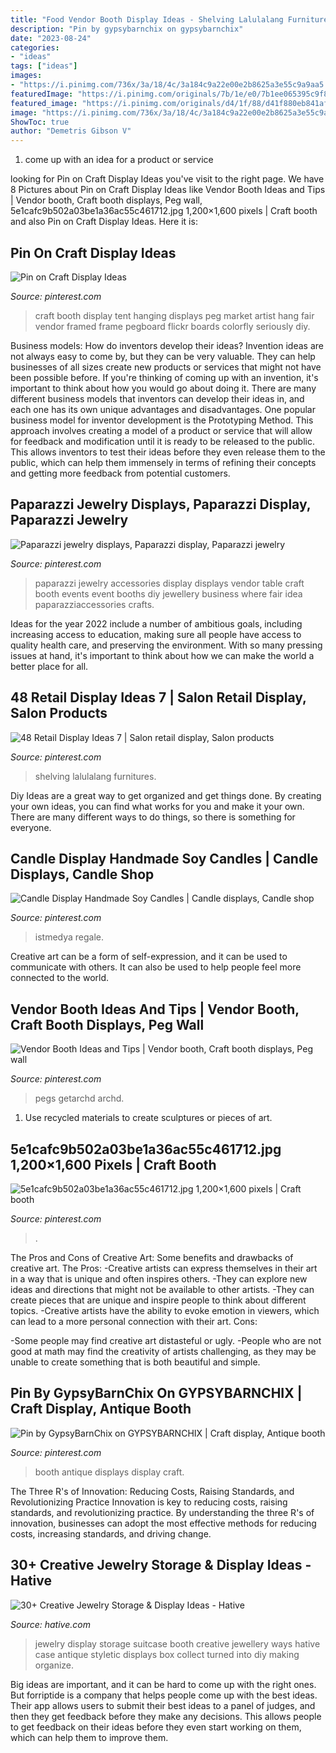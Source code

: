```yaml
---
title: "Food Vendor Booth Display Ideas - Shelving Lalulalang Furnitures"
description: "Pin by gypsybarnchix on gypsybarnchix"
date: "2023-08-24"
categories:
- "ideas"
tags: ["ideas"]
images:
- "https://i.pinimg.com/736x/3a/18/4c/3a184c9a22e00e2b8625a3e55c9a9aa5.jpg"
featuredImage: "https://i.pinimg.com/originals/7b/1e/e0/7b1ee065395c9f8bd4591b39473652dc.jpg"
featured_image: "https://i.pinimg.com/originals/d4/1f/88/d41f880eb841af7e82957bae84875c26.jpg"
image: "https://i.pinimg.com/736x/3a/18/4c/3a184c9a22e00e2b8625a3e55c9a9aa5.jpg"
ShowToc: true
author: "Demetris Gibson V"
---
```



1. come up with an idea for a product or service

	

		
looking for Pin on Craft Display Ideas you've visit to the right page. We have 8 Pictures about Pin on Craft Display Ideas like Vendor Booth Ideas and Tips | Vendor booth, Craft booth displays, Peg wall, 5e1cafc9b502a03be1a36ac55c461712.jpg 1,200×1,600 pixels | Craft booth and also Pin on Craft Display Ideas. Here it is:
		
    
## Pin On Craft Display Ideas

<img loading=lazy src="https://i.pinimg.com/736x/e6/df/1c/e6df1c1aa502ad884626b934ebd10446--craft-displays-booth-displays.jpg" onerror="this.onerror=null;this.src='https://tse2.mm.bing.net/th?id=OIP.dNieU8bh9vd6E2ZhtgW16wHaJ4&amp;pid=15.1';" alt="Pin on Craft Display Ideas">

_Source: pinterest.com_

>craft booth display tent hanging displays peg market artist hang fair vendor framed frame pegboard flickr boards colorfly seriously diy. 

	

Business models: How do inventors develop their ideas?
Invention ideas are not always easy to come by, but they can be very valuable. They can help businesses of all sizes create new products or services that might not have been possible before. If you're thinking of coming up with an invention, it's important to think about how you would go about doing it. There are many different business models that inventors can develop their ideas in, and each one has its own unique advantages and disadvantages.
One popular business model for inventor development is the Prototyping Method. This approach involves creating a model of a product or service that will allow for feedback and modification until it is ready to be released to the public. This allows inventors to test their ideas before they even release them to the public, which can help them immensely in terms of refining their concepts and getting more feedback from potential customers.

    
## Paparazzi Jewelry Displays, Paparazzi Display, Paparazzi Jewelry

<img loading=lazy src="https://i.pinimg.com/736x/ac/73/d8/ac73d894d1604ffaab13ddab06b7c799--paparazzi-jewelry-paparazzi-accessories.jpg" onerror="this.onerror=null;this.src='https://tse4.mm.bing.net/th?id=OIP.zllf3j_qtXXjT9KYo4Ed2QHaJ6&amp;pid=15.1';" alt="Paparazzi jewelry displays, Paparazzi display, Paparazzi jewelry">

_Source: pinterest.com_

>paparazzi jewelry accessories display displays vendor table craft booth events event booths diy jewellery business where fair idea paparazziaccessories crafts. 

	

Ideas for the year 2022 include a number of ambitious goals, including increasing access to education, making sure all people have access to quality health care, and preserving the environment. With so many pressing issues at hand, it's important to think about how we can make the world a better place for all.

    
## 48 Retail Display Ideas 7 | Salon Retail Display, Salon Products

<img loading=lazy src="https://i.pinimg.com/originals/d4/1f/88/d41f880eb841af7e82957bae84875c26.jpg" onerror="this.onerror=null;this.src='https://tse3.mm.bing.net/th?id=OIP.UQKp6v3taw7oL2dYONL6fwHaKQ&amp;pid=15.1';" alt="48 Retail Display Ideas 7 | Salon retail display, Salon products">

_Source: pinterest.com_

>shelving lalulalang furnitures. 

	

Diy Ideas are a great way to get organized and get things done. By creating your own ideas, you can find what works for you and make it your own. There are many different ways to do things, so there is something for everyone.

    
## Candle Display Handmade Soy Candles | Candle Displays, Candle Shop

<img loading=lazy src="https://i.pinimg.com/originals/bc/cc/39/bccc39574d3d4934fe1830a15ea49718.jpg" onerror="this.onerror=null;this.src='https://tse4.mm.bing.net/th?id=OIP.QvGbQ0wlqEYIngZtl1Oq8gHaJ4&amp;pid=15.1';" alt="Candle Display Handmade Soy Candles | Candle displays, Candle shop">

_Source: pinterest.com_

>istmedya regale. 

	

Creative art can be a form of self-expression, and it can be used to communicate with others. It can also be used to help people feel more connected to the world.

    
## Vendor Booth Ideas And Tips | Vendor Booth, Craft Booth Displays, Peg Wall

<img loading=lazy src="https://i.pinimg.com/736x/3a/18/4c/3a184c9a22e00e2b8625a3e55c9a9aa5.jpg" onerror="this.onerror=null;this.src='https://tse1.mm.bing.net/th?id=OIP.mNrHLMSqahgyPiZjxTneBAHaLH&amp;pid=15.1';" alt="Vendor Booth Ideas and Tips | Vendor booth, Craft booth displays, Peg wall">

_Source: pinterest.com_

>pegs getarchd archd. 

	

1. Use recycled materials to create sculptures or pieces of art.

    
## 5e1cafc9b502a03be1a36ac55c461712.jpg 1,200×1,600 Pixels | Craft Booth

<img loading=lazy src="http://media-cache-ak0.pinimg.com/1200x/5e/1c/af/5e1cafc9b502a03be1a36ac55c461712.jpg" onerror="this.onerror=null;this.src='https://tse1.mm.bing.net/th?id=OIP.I293wiQc9JQM73_NG9_CiwHaJ4&amp;pid=15.1';" alt="5e1cafc9b502a03be1a36ac55c461712.jpg 1,200×1,600 pixels | Craft booth">

_Source: pinterest.com_

>. 

	

The Pros and Cons of Creative Art: Some benefits and drawbacks of creative art.
The Pros: 
-Creative artists can express themselves in their art in a way that is unique and often inspires others. 
-They can explore new ideas and directions that might not be available to other artists. 
-They can create pieces that are unique and inspire people to think about different topics. 
-Creative artists have the ability to evoke emotion in viewers, which can lead to a more personal connection with their art. 
Cons:


-Some people may find creative art distasteful or ugly. 
-People who are not good at math may find the creativity of artists challenging, as they may be unable to create something that is both beautiful and simple.

    
## Pin By GypsyBarnChix On GYPSYBARNCHIX | Craft Display, Antique Booth

<img loading=lazy src="https://i.pinimg.com/originals/7b/1e/e0/7b1ee065395c9f8bd4591b39473652dc.jpg" onerror="this.onerror=null;this.src='https://tse3.mm.bing.net/th?id=OIP.4cehrj-Sa4TpfshGIunRywHaJ4&amp;pid=15.1';" alt="Pin by GypsyBarnChix on GYPSYBARNCHIX | Craft display, Antique booth">

_Source: pinterest.com_

>booth antique displays display craft. 

	

The Three R's of Innovation: Reducing Costs, Raising Standards, and Revolutionizing Practice
Innovation is key to reducing costs, raising standards, and revolutionizing practice. By understanding the three R's of innovation, businesses can adopt the most effective methods for reducing costs, increasing standards, and driving change.

    
## 30+ Creative Jewelry Storage &amp; Display Ideas - Hative

<img loading=lazy src="http://hative.com/wp-content/uploads/2015/01/jewelry-storage-display-ideas/35-vintage-suitcase-jewelry-storage.jpg" onerror="this.onerror=null;this.src='https://tse2.mm.bing.net/th?id=OIP.-n6g8CTWpb8rThBtSNvKlAHaJ4&amp;pid=15.1';" alt="30+ Creative Jewelry Storage &amp; Display Ideas - Hative">

_Source: hative.com_

>jewelry display storage suitcase booth creative jewellery ways hative case antique styletic displays box collect turned into diy making organize. 

	

Big ideas are important, and it can be hard to come up with the right ones. But forriptide is a company that helps people come up with the best ideas. Their app allows users to submit their best ideas to a panel of judges, and then they get feedback before they make any decisions. This allows people to get feedback on their ideas before they even start working on them, which can help them to improve them.

